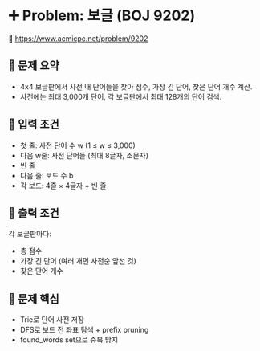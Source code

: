 # ➕ Problem: 보글 (BOJ 9202)

🔗 https://www.acmicpc.net/problem/9202

## 📌 문제 요약

- 4x4 보글판에서 사전 내 단어들을 찾아 점수, 가장 긴 단어, 찾은 단어 개수 계산.
- 사전에는 최대 3,000개 단어, 각 보글판에서 최대 128개의 단어 검색.

## 🔢 입력 조건

- 첫 줄: 사전 단어 수 w (1 ≤ w ≤ 3,000)
- 다음 w줄: 사전 단어들 (최대 8글자, 소문자)
- 빈 줄
- 다음 줄: 보드 수 b
- 각 보드: 4줄 × 4글자 + 빈 줄

## 🎯 출력 조건

각 보글판마다:

- 총 점수
- 가장 긴 단어 (여러 개면 사전순 앞선 것)
- 찾은 단어 개수

## 🧠 문제 핵심

- Trie로 단어 사전 저장
- DFS로 보드 전 좌표 탐색 + prefix pruning
- found_words set으로 중복 방지
- 점수, 최장 단어, 단어 수 후처리

## 💡 관련 개념

- Trie 자료구조
- DFS + 백트래킹
- 문자열 탐색 최적화
